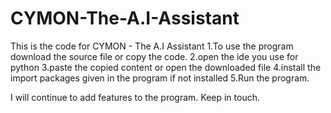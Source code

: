 # CYMON-The-A.I-Assistant
This is the code for CYMON - The A.I Assistant 
 1.To use the program download the source file or copy the code.
 2.open the ide you use for python
 3.paste the copied content or open the downloaded file
 4.install the import packages given in the program if not installed
 5.Run the program.

I will continue to add features to the program. Keep in touch.
